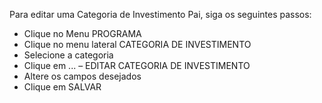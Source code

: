﻿Para editar uma Categoria de Investimento Pai, siga os seguintes passos:

* Clique no Menu PROGRAMA
* Clique no menu lateral CATEGORIA DE INVESTIMENTO
* Selecione a categoria
* Clique em ... – EDITAR CATEGORIA DE INVESTIMENTO
* Altere os campos desejados
* Clique em SALVAR

